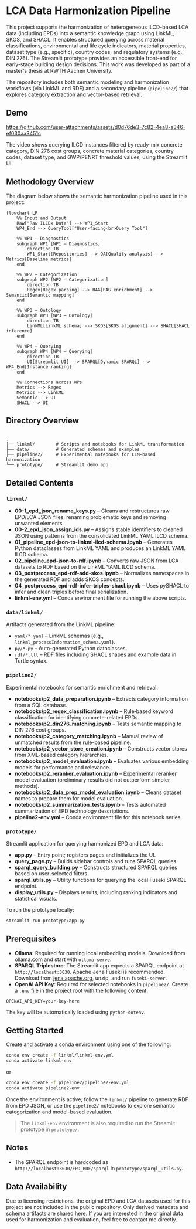 # LCA Data Harmonization Pipeline

This project supports the harmonization of heterogeneous ILCD-based LCA data (including EPDs) into a semantic knowledge graph using LinkML, SKOS, and SHACL. It enables structured querying across material classifications, environmental and life cycle indicators, material properties, dataset type (e.g., specific), country codes, and regulatory systems (e.g., DIN 276). The Streamlit prototype provides an accessible front-end for early-stage building design decisions. This work was developed as part of a master's thesis at RWTH Aachen University.

The repository includes both semantic modeling and harmonization workflows (via LinkML and RDF) and a secondary pipeline (`pipeline2/`) that explores category extraction and vector-based retrieval.

## Demo

https://github.com/user-attachments/assets/d0d76de3-7c82-4ea8-a346-ef030aa3451c

The video shows querying ILCD instances filtered by ready-mix concrete category, DIN 276 cost groups, concrete material categories, country codes, dataset type, and GWP/PENRT threshold values, using the Streamlit UI.

## Methodology Overview

The diagram below shows the semantic harmonization pipeline used in this project:

```mermaid
flowchart LR
    %% Input and Output
    Raw["Raw ILCDx Data"] --> WP1_Start
    WP4_End --> QueryTool["User-facing<br>Query Tool"]

    %% WP1 – Diagnostics
    subgraph WP1 [WP1 – Diagnostics]
        direction TB
        WP1_Start[Repositories] --> QA[Quality analysis] --> Metrics[Baseline metrics]
    end

    %% WP2 – Categorization
    subgraph WP2 [WP2 – Categorization]
        direction TB
        Regex[Regex parsing] --> RAG[RAG enrichment] --> Semantic[Semantic mapping]
    end

    %% WP3 – Ontology
    subgraph WP3 [WP3 – Ontology]
        direction TB
        LinkML[LinkML schema] --> SKOS[SKOS alignment] --> SHACL[SHACL inference]
    end

    %% WP4 – Querying
    subgraph WP4 [WP4 – Querying]
        direction TB
        UI[Streamlit UI] --> SPARQL[Dynamic SPARQL] --> WP4_End[Instance ranking]
    end

    %% Connections across WPs
    Metrics --> Regex
    Metrics --> LinkML
    Semantic --> UI
    SHACL --> UI
```

## Directory Overview

```

.
├── linkml/        # Scripts and notebooks for LinkML transformation
├── data/          # Generated schemas and examples
├── pipeline2/     # Experimental notebooks for LLM-based harmonization
└── prototype/     # Streamlit demo app

```

## Detailed Contents

### `linkml/`

- **00-1_epd_json_rename_keys.py** – Cleans and restructures raw EPD/LCA JSON files, renaming problematic keys and removing unwanted elements.
- **00-2_epd_json_assign_ids.py** – Assigns stable identifiers to cleaned JSON using patterns from the consolidated LinkML YAML ILCD schema.
- **01_pipeline_epd-json-to-linkml-ilcd-schema.ipynb** – Generates Python dataclasses from LinkML YAML and produces an LinkML YAML ILCD schema.
- **02_pipeline_epd-json-to-rdf.ipynb** – Converts raw JSON from LCA datasets to RDF based on the LinkML YAML ILCD schema.
- **03_postprocess_epd-rdf-add-skos.ipynb** – Normalizes namespaces in the generated RDF and adds SKOS concepts.
- **04_postprocess_epd-rdf-infer-triples-shacl.ipynb** – Uses pySHACL to infer and clean triples before final serialization.
- **linkml-env.yml** – Conda environment file for running the above scripts.

### `data/linkml/`

Artifacts generated from the LinkML pipeline:

- `yaml/*.yaml` – LinkML schemas (e.g., `linkml_processInformation_schema.yaml`).
- `py/*.py` – Auto-generated Python dataclasses.
- `rdf/*.ttl` – RDF files including SHACL shapes and example data in Turtle syntax.

### `pipeline2/`

Experimental notebooks for semantic enrichment and retrieval:

- **notebooks/p2_data_preparation.ipynb** – Extracts category information from a SQL database.
- **notebooks/p2_regex_classification.ipynb** – Rule‑based keyword classification for identifying concrete-related EPDs.
- **notebooks/p2_din276_matching.ipynb** – Tests semantic mapping to DIN 276 cost groups.
- **notebooks/p2_category_matching.ipynb** – Manual review of unmatched results from the rule-based pipeline.
- **notebooks/p2_vector_store_creation.ipynb** – Constructs vector stores from XML-based category hierarchies.
- **notebooks/p2_model_evaluation.ipynb** – Evaluates various embedding models for performance and relevance.
- **notebooks/p2_reranker_evaluation.ipynb** – Experimental reranker model evaluation (preliminary results did not outperform simpler methods).
- **notebooks/p2_data_prep_model_evaluation.ipynb** – Cleans dataset names to prepare them for model evaluation.
- **notebooks/p2_summarization_tests.ipynb** – Tests automated summarization of EPD technology descriptions.
- **pipeline2-env.yml** – Conda environment file for this notebook series.

### `prototype/`

Streamlit application for querying harmonized EPD and LCA data:

- **app.py** – Entry point; registers pages and initializes the UI.
- **query_page.py** – Builds sidebar controls and runs SPARQL queries.
- **sparql_query_building.py** – Constructs structured SPARQL queries based on user-selected filters.
- **sparql_utils.py** – Utility functions for querying the local Fuseki SPARQL endpoint.
- **display_utils.py** – Displays results, including ranking indicators and statistical visuals.

To run the prototype locally:

```bash
streamlit run prototype/app.py
```

## Prerequisites

- **Ollama**: Required for running local embedding models. Download from [ollama.com](https://ollama.com/download) and start with `ollama serve`.
- **SPARQL Triplestore**: The Streamlit app expects a SPARQL endpoint at `http://localhost:3030`. Apache Jena Fuseki is recommended. Download from [jena.apache.org](https://jena.apache.org/download/index.cgi), unzip, and run `fuseki-server`.
- **OpenAI API Key**: Required for selected notebooks in `pipeline2/`.
  Create a `.env` file in the project root with the following content:

```env
OPENAI_API_KEY=your-key-here
```

The key will be automatically loaded using `python-dotenv`.

## Getting Started

Create and activate a conda environment using one of the following:

```bash
conda env create -f linkml/linkml-env.yml
conda activate linkml-env
```

or

```bash
conda env create -f pipeline2/pipeline2-env.yml
conda activate pipeline2-env
```

Once the environment is active, follow the `linkml/` pipeline to generate RDF from EPD JSON, or use the `pipeline2/` notebooks to explore semantic categorization and model-based evaluation.

> The `linkml-env` environment is also required to run the Streamlit prototype in `prototype/`.

## Notes

- The SPARQL endpoint is hardcoded as `http://localhost:3030/EPD_RDF/sparql` in `prototype/sparql_utils.py`.

## Data Availability

Due to licensing restrictions, the original EPD and LCA datasets used for this project are not included in the public repository. Only derived metadata and schema artifacts are shared here. If you are interested in the original data used for harmonization and evaluation, feel free to contact me directly.
